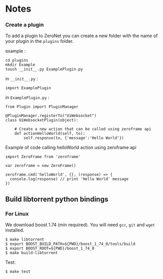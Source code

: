 # Notes

### Create a plugin

To add a plugin to ZeroNet you can create a new folder with the name of your plugin in the `plugins` folder.

example :
```
cd plugins
mkdir Example
touch __init__.py ExamplePlugin.py
```

in `__init__.py` :
```
import ExamplePlugin
```

in `ExamplePlugin.py` :
```
from Plugin import PluginManager

@PluginManager.registerTo("UiWebsocket")
class UiWebsocketPlugin(object):

    # Create a new action that can be called using zeroframe api
    def actionHelloWorld(self, to):
        self.response(to, {'message':'Hello World'})
```

Example of code calling helloWorld action using zeroframe api
```
import ZeroFrame from 'zeroframe'

var zeroframe = new ZeroFrame()

zeroframe.cmd('helloWorld', {}, (response) => {
  console.log(response) // print 'Hello World' message
})
```

## Build libtorrent python bindings


### For Linux

We download boost 1.74 (min required). You will need `gcc`, `git` and `wget` installed.

```
$ make libtorrent
$ export BOOST_BUILD_PATH=${PWD}/boost_1_74_0/tools/build
$ export BOOST_ROOT=${PWD}/boost_1_74_0
$ make build-libtorrent
```

Test:
```
$ make test
```